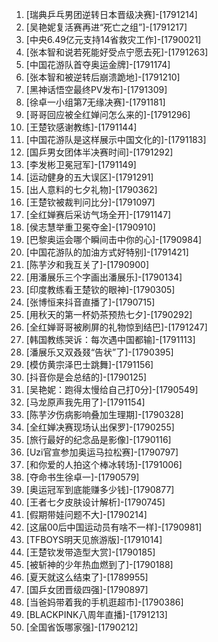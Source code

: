 
1. [瑞典乒乓男团逆转日本晋级决赛]-[1791214]
1. [吴艳妮复活赛再进“死亡之组”]-[1791217]
1. [中央6.49亿元支持14省救灾工作]-[1790021]
1. [张本智和说若死能好受点宁愿去死]-[1791263]
1. [中国花游队首夺奥运金牌]-[1791174]
1. [张本智和被逆转后崩溃跪地]-[1791210]
1. [黑神话悟空最终PV发布]-[1791309]
1. [徐卓一小组第7无缘决赛]-[1791181]
1. [哥哥回应被全红婵问怎么来的]-[1791296]
1. [王楚钦感谢教练]-[1791144]
1. [中国花游队是这样展示中国文化的]-[1791183]
1. [国乒男女团体半决赛时间]-[1791292]
1. [李发彬卫冕冠军]-[1791149]
1. [运动健身的五大误区]-[1791291]
1. [出人意料的七夕礼物]-[1790362]
1. [王楚钦被裁判问比分]-[1791097]
1. [全红婵赛后采访气场全开]-[1791147]
1. [侯志慧举重卫冕夺金]-[1790910]
1. [巴黎奥运会哪个瞬间击中你的心]-[1790984]
1. [中国花游队的加油方式好特别]-[1791421]
1. [陈芋汐和我互关了]-[1790900]
1. [用潘展乐三个字画出潘展乐]-[1790134]
1. [印度教练看王楚钦的眼神]-[1790305]
1. [张博恒来抖音直播了]-[1790715]
1. [用秋天的第一杯奶茶预热七夕]-[1790292]
1. [全红婵哥哥被刷屏的礼物惊到结巴]-[1791247]
1. [韩国教练哭诉：每次遇中国都输]-[1791113]
1. [潘展乐又双叒叕“告状”了]-[1790395]
1. [模仿黄宗泽巴士跳舞]-[1791156]
1. [抖音你是会总结的]-[1790125]
1. [吴艳妮：跑得太慢给自己打0分]-[1790549]
1. [马龙原声我先用了]-[1791154]
1. [陈芋汐伤病影响叠加生理期]-[1790328]
1. [全红婵决赛现场认出保罗]-[1790255]
1. [旅行最好的纪念品是影像]-[1790116]
1. [Uzi官宣参加奥运马拉松赛]-[1790797]
1. [和你爱的人拍这个棒冰转场]-[1791006]
1. [夺命书生徐卓一]-[1790579]
1. [奥运冠军到底能赚多少钱]-[1790877]
1. [王者七夕皮肤设计解析]-[1790745]
1. [假期带娃问题不大]-[1790214]
1. [这届00后中国运动员有啥不一样]-[1790981]
1. [TFBOYS明天见旅游版]-[1791014]
1. [王楚钦发带造型大赏]-[1790185]
1. [被斩神的少年热血燃到了]-[1790188]
1. [夏天就这么结束了]-[1789955]
1. [国乒女团晋级四强]-[1790897]
1. [当爸妈带着我的手机逛超市]-[1790386]
1. [BLACKPINK八周年直播]-[1791213]
1. [全国省饭哪家强]-[1790212]